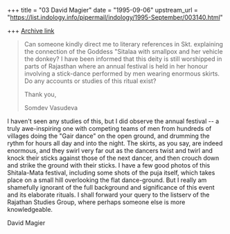 +++
title = "03 David Magier"
date = "1995-09-06"
upstream_url = "https://list.indology.info/pipermail/indology/1995-September/003140.html"

+++
[Archive link](https://list.indology.info/pipermail/indology/1995-September/003140.html)

> 
> Can someone kindly direct me to literary references in Skt. explaining the 
> connection of the Goddess "Sitalaa with smallpox and her vehicle the 
> donkey? I have been informed that this deity is still worshipped in 
> parts of Rajasthan where an annual festival is held in her honour 
> involving a stick-dance performed by men wearing enormous skirts. Do any 
> accounts or studies of this ritual exist?
> 
> Thank you,
> 
> Somdev Vasudeva
>  
> 

I haven't seen any studies of this, but I did observe the annual
festival -- a truly awe-inspiring one with competing teams of men from
hundreds of villages doing the "Gair dance" on the open ground, and
drumming the rythm for hours all day and into the night. The skirts, as
you say, are indeed enormous, and they swirl very far out as the
dancers twist and twirl and knock their sticks against those of the
next dancer, and then crouch down and strike the ground with their
sticks. I have a few good photos of this Shitala-Mata festival,
including some shots of the puja itself, which takes place on a small
hill overlooking the flat dance-ground. But I really am shamefully
ignorant of the full background and significance of this event and its
elaborate rituals. I shall forward your query to the listserv of the
Rajathan Studies Group, where perhaps someone else is more
knowledgeable.

David Magier





